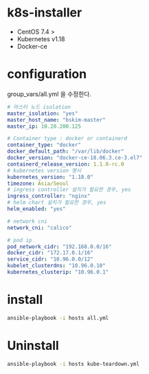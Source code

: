 # k8s-installer
- CentOS 7.4 >
- Kubernetes v1.18
- Docker-ce

# configuration
group_vars/all.yml 을 수정한다.
```yaml
# 마스터 노드 isolation
master_isolation: "yes"
master_host_name: "bskim-master"
master_ip: 10.20.200.125

# Container type : docker or containerd
container_type: "docker"
docker_default_path: "/var/lib/docker"
docker_version: "docker-ce-18.06.3.ce-3.el7"
containerd_release_version: 1.1.0-rc.0
# kubernetes version 명시
kubernetes_version: "1.18.0"
timezone: Asia/Seoul
# ingress controller 설치가 필요한 경우, yes
ingress_controller: "nginx"
# helm chart 설치가 필요한 경우, yes
helm_enabled: "yes"

# network cni 
network_cni: "calico"

# pod ip
pod_network_cidr: "192.168.0.0/16"
docker_cidr: "172.17.0.1/16"
service_cidr: "10.96.0.0/12"
kubelet_clusterdns: "10.96.0.10"
kubernetes_clusterip: "10.96.0.1"

```

# install 
```bash
ansible-playbook -i hosts all.yml
```

# Uninstall
```bash
ansible-playbook -i hosts kube-teardown.yml
```